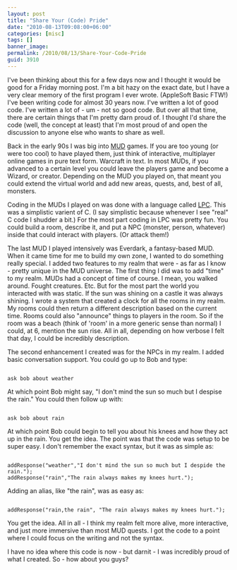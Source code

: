 ```yaml
---
layout: post
title: "Share Your (Code) Pride"
date: "2010-08-13T09:08:00+06:00"
categories: [misc]
tags: []
banner_image: 
permalink: /2010/08/13/Share-Your-Code-Pride
guid: 3910
---
```


I've been thinking about this for a few days now and I thought it would be good for a Friday morning post. I'm a bit hazy on the exact date, but I have a very clear memory of the first program I ever wrote. (AppleSoft Basic FTW!) I've been writing code for almost 30 years now. I've written a lot of good code. I've written a lot of - um - not so good code. But over all that time, there are certain things that I'm pretty darn proud of. I thought I'd share the code (well, the concept at least) that I'm most proud of and open the discussion to anyone else who wants to share as well.
<!--more-->
<p>
Back in the early 90s I was big into <a href="http://en.wikipedia.org/wiki/MUD">MUD</a> games. If you are too young (or were too cool) to have played them, just think of interactive, multiplayer online games in pure text form. Warcraft in text. In most MUDs, if you advanced to a certain level you could leave the players game and become a Wizard, or creator. Depending on the MUD you played on, that meant you could extend the virtual world and add new areas, quests, and, best of all, monsters. 
<p>
Coding in the MUDs I played on was done with a language called <a href="http://en.wikipedia.org/wiki/LPC_(programming_language)">LPC</a>. This was a simplistic varient of C. (I say simplistic because whenever I see "real" C code I shudder a bit.) For the most part coding in LPC was pretty fun. You could build a room, describe it, and put a NPC (monster, person, whatever) inside that could interact with players. (Or attack them!) 
<p>
The last MUD I played intensively was Everdark, a fantasy-based MUD. When it came time for me to build my own zone, I wanted to do something really special. I added two features to my realm that were - as far as I know - pretty unique in the MUD universe. The first thing I did was to add "time" to my realm. MUDs had a concept of time of course. I mean, you walked around. Fought creatures. Etc. But for the most part the world you interacted with was static. If the sun was shining on a castle it was always shining. I wrote a system that created a clock for all the rooms in my realm. My rooms could then return a different description based on the current time. Rooms could also "announce" things to players in the room. So if the room was a beach (think of 'room' in a more generic sense than normal) I could, at 6, mention the sun rise. All in all, depending on how verbose I felt that day, I could be incredibly description.
<p>
The second enhancement I created was for the NPCs in my realm. I added basic conversation support. You could go up to Bob and type:
<p>
<code>
ask bob about weather
</code>
<p>
At which point Bob might say, "I don't mind the sun so much but I despise the rain." You could then follow up with:
<p>
<code>
ask bob about rain
</code>
<p>
At which point Bob could begin to tell you about his knees and how they act up in the rain. You get the idea. The point was that the code was setup to be super easy. I don't remember the exact syntax, but it was as simple as:
<p>
<code>
addResponse("weather","I don't mind the sun so much but I despide the rain.");
addResponse("rain","The rain always makes my knees hurt.");
</code>
<p>
Adding an alias, like "the rain", was as easy as:
<p>
<code>
addResponse("rain,the rain", "The rain always makes my knees hurt.");
</code>
<p>
You get the idea. All in all - I think my realm felt more alive, more interactive, and just more immersive than most MUD quests. I got the code to a point where I could focus on the writing and not the syntax. 
<p>
I have no idea where this code is now - but darnit - I was incredibly proud of what I created. So - how about you guys?